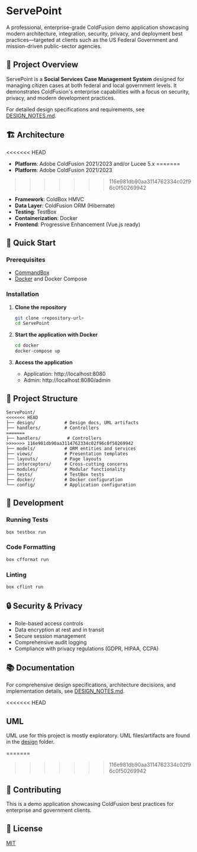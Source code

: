 # ServePoint

A professional, enterprise-grade ColdFusion demo application showcasing modern architecture, integration, security, privacy, and deployment best practices—targeted at clients such as the US Federal Government and mission-driven public-sector agencies.

## 🎯 Project Overview

ServePoint is a **Social Services Case Management System** designed for managing citizen cases at both federal and local government levels. It demonstrates ColdFusion's enterprise capabilities with a focus on security, privacy, and modern development practices.

For detailed design specifications and requirements, see [DESIGN_NOTES.md](DESIGN_NOTES.md).

## 🏗️ Architecture

<<<<<<< HEAD
- **Platform**: Adobe ColdFusion 2021/2023 and/or Lucee 5.x
=======
- **Platform**: Adobe ColdFusion 2021/2023
>>>>>>> 116e981db90aa3114762334c02f96c0f50269942
- **Framework**: ColdBox HMVC
- **Data Layer**: ColdFusion ORM (Hibernate)
- **Testing**: TestBox
- **Containerization**: Docker
- **Frontend**: Progressive Enhancement (Vue.js ready)

## 🚀 Quick Start

### Prerequisites

- [CommandBox](https://www.ortussolutions.com/products/commandbox)
- [Docker](https://www.docker.com/) and Docker Compose

### Installation

1. **Clone the repository**
   ```bash
   git clone <repository-url>
   cd ServePoint
   ```

2. **Start the application with Docker**
   ```bash
   cd docker
   docker-compose up
   ```

3. **Access the application**
   - Application: http://localhost:8080
   - Admin: http://localhost:8080/admin

## 📁 Project Structure

```
ServePoint/
<<<<<<< HEAD
├── design/           # Design docs, UML artifacts
├── handlers/         # Controllers
=======
├── handlers/          # Controllers
>>>>>>> 116e981db90aa3114762334c02f96c0f50269942
├── models/           # ORM entities and services
├── views/            # Presentation templates
├── layouts/          # Page layouts
├── interceptors/     # Cross-cutting concerns
├── modules/          # Modular functionality
├── tests/            # TestBox tests
├── docker/           # Docker configuration
└── config/           # Application configuration
```

## 🔧 Development

### Running Tests
```bash
box testbox run
```

### Code Formatting
```bash
box cfformat run
```

### Linting
```bash
box cflint run
```

## 🔒 Security & Privacy

- Role-based access controls
- Data encryption at rest and in transit
- Secure session management
- Comprehensive audit logging
- Compliance with privacy regulations (GDPR, HIPAA, CCPA)

## 📚 Documentation

For comprehensive design specifications, architecture decisions, and implementation details, see [DESIGN_NOTES.md](DESIGN_NOTES.md).

<<<<<<< HEAD
## UML

UML use for this project is mostly exploratory. UML files/artifacts are found in the [design](/design) folder.

=======
>>>>>>> 116e981db90aa3114762334c02f96c0f50269942
## 🤝 Contributing

This is a demo application showcasing ColdFusion best practices for enterprise and government clients.

## 📄 License

[MIT](https://opensource.org/licenses/MIT)
